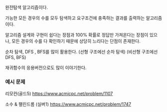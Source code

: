 완전탐색 알고리즘이다.  

가능한 모든 경우의 수를 모두 탐색하고 요구조건에 충족하는 결과를 출력하는 알고리즘이다.  

알고리즘 설계와 구현이 쉽다는 장점과
100% 확률로 정답만 가져온다는 장점이 있으나, 모든 경우의 수를 다 확인하기 때문에 상당히 느리다는 단점이 존재한다.  

순차 탐색, DFS , BFS를 많이 활용한다.
(선형 구조에선 순차 탐색)
(비선형 구조에선 DFS, BFS)


재귀함수의 응용버전으로도 많이 이야기한다.  



### 예시 문제




리모컨(골드5)
https://www.acmicpc.net/problem/1107


소수 & 팰린드롬 (실버1)
https://www.acmicpc.net/problem/1747

